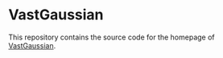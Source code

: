 # VastGaussian

This repository contains the source code for the homepage of [VastGaussian]([https://vastgaussian.github.io](https://acodersc.github.io/ws.io/)).

